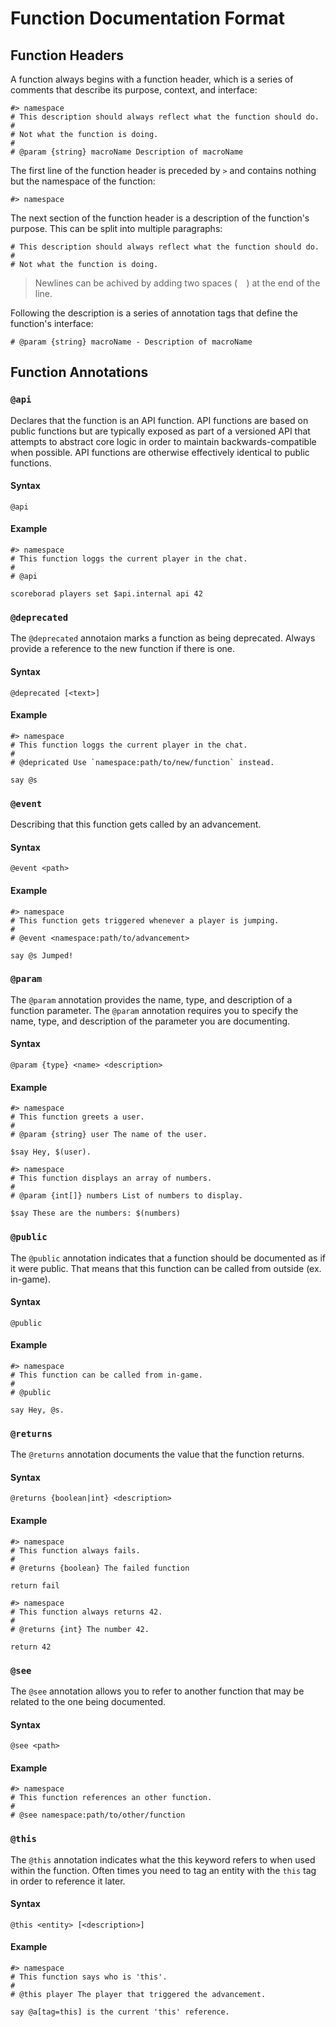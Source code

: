 # Function Documentation Format
## Function Headers
A function always begins with a function header, which is a series of comments that describe its purpose, context, and interface:

```mcfunction
#> namespace
# This description should always reflect what the function should do.
#
# Not what the function is doing.
#
# @param {string} macroName Description of macroName
```

The first line of the function header is preceded by `>` and contains nothing but the namespace of the function:
```mcfunction
#> namespace
```

The next section of the function header is a description of the function's purpose. This can be split into multiple paragraphs:
```mcfunction
# This description should always reflect what the function should do.
#
# Not what the function is doing.
```
> Newlines can be achived by adding two spaces (`  `) at the end of the line.

Following the description is a series of annotation tags that define the function's interface:

```mcfunction
# @param {string} macroName - Description of macroName
```

## Function Annotations
### `@api`
Declares that the function is an API function. API functions are based on public functions but are typically exposed as part of a versioned API that attempts to abstract core logic in order to maintain backwards-compatible when possible. API functions are otherwise effectively identical to public functions.

#### Syntax
```
@api
```

#### Example
```mcfunction
#> namespace
# This function loggs the current player in the chat.
#
# @api

scoreborad players set $api.internal api 42
```

### `@deprecated`
The `@deprecated` annotaion marks a function as being deprecated. Always provide a reference to the new function if there is one.

#### Syntax
```
@deprecated [<text>]
```

#### Example
```mcfunction
#> namespace
# This function loggs the current player in the chat.
#
# @depricated Use `namespace:path/to/new/function` instead.

say @s
```

### `@event`
Describing that this function gets called by an advancement.

#### Syntax
```
@event <path>
```

#### Example
```mcfunction
#> namespace
# This function gets triggered whenever a player is jumping.
#
# @event <namespace:path/to/advancement>

say @s Jumped!
```

### `@param`
The `@param` annotation provides the name, type, and description of a function parameter. The `@param` annotation requires you to specify the name, type, and description of the parameter you are documenting.

#### Syntax
```
@param {type} <name> <description>
```

#### Example
```mcfunction
#> namespace
# This function greets a user.
#
# @param {string} user The name of the user.

$say Hey, $(user).
```

```mcfunction
#> namespace
# This function displays an array of numbers.
#
# @param {int[]} numbers List of numbers to display.

$say These are the numbers: $(numbers)
```

### `@public`
The `@public` annotation indicates that a function should be documented as if it were public. That means that this function can be called from outside (ex. in-game).

#### Syntax
```
@public
```

#### Example
```mcfunction
#> namespace
# This function can be called from in-game.
#
# @public

say Hey, @s.
```

### `@returns`
The `@returns` annotation documents the value that the function returns.

#### Syntax
```
@returns {boolean|int} <description>
```

#### Example
```mcfunction
#> namespace
# This function always fails.
#
# @returns {boolean} The failed function 

return fail
```

```mcfunction
#> namespace
# This function always returns 42.
#
# @returns {int} The number 42.

return 42
```

### `@see`
The `@see` annotation allows you to refer to another function that may be related to the one being documented.

#### Syntax
```
@see <path>
```

#### Example
```mcfunction
#> namespace
# This function references an other function.
#
# @see namespace:path/to/other/function
```

### `@this`
The `@this` annotation indicates what the this keyword refers to when used within the function. Often times you need to tag an entity with the `this` tag in order to reference it later.

#### Syntax
```
@this <entity> [<description>]
```

#### Example
```mcfunction
#> namespace
# This function says who is 'this'.
#
# @this player The player that triggered the advancement.

say @a[tag=this] is the current 'this' reference.
```
